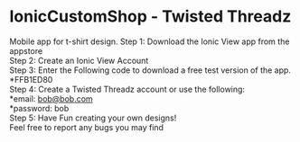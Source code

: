 # IonicCustomShop - Twisted Threadz
Mobile app for t-shirt design. 
Step 1: Download the Ionic View app from the appstore  
Step 2: Create an Ionic View Account  
Step 3: Enter the Following code to download a free test version of the app.  
*FFB1ED80  
Step 4: Create a Twisted Threadz account or use the following:  
*email: bob@bob.com   
*password: bob  
Step 5: Have Fun creating your own designs!    
Feel free to report any bugs you may find  
